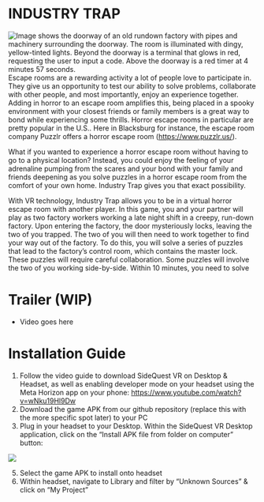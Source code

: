 # INDUSTRY TRAP
![Image shows the doorway of an old rundown factory with pipes and machinery surrounding the doorway. The room is illuminated with dingy, yellow-tinted lights. Beyond the doorway is a terminal that glows in red, requesting the user to input a code. Above the doorway is a red timer at 4 minutes 57 seconds.](https://media.discordapp.net/attachments/1336467829758885962/1370863336299827300/image.png?ex=68210b78&is=681fb9f8&hm=f448ec136547cd9eb3bc3ef1261a35d2cc287258eb58edb554779ef075b8ea6e&=&format=webp&quality=lossless&width=1522&height=856)
Escape rooms are a rewarding activity a lot of people love to participate in. They give us an opportunity to test our ability to solve problems, collaborate with other people, and most importantly, enjoy an experience together. Adding in horror to an escape room amplifies this, being placed in a spooky environment with your closest friends or family members is a great way to bond while experiencing some thrills. Horror escape rooms in particular are pretty popular in the U.S.. Here in Blacksburg for instance, the escape room company Puzzlr offers a horror escape room (https://www.puzzlr.us/).

What if you wanted to experience a horror escape room without having to go to a physical location? Instead, you could enjoy the feeling of your adrenaline pumping from the scares and your bond with your family and friends deepening as you solve puzzles in a horror escape room from the comfort of your own home. Industry Trap gives you that exact possibility. 

With VR technology, Industry Trap allows you to be in a virtual horror escape room with another player. In this game, you and your partner will play as two factory workers working a late night shift in a creepy, run-down factory. Upon entering the factory, the door mysteriously locks, leaving the two of you trapped. The two of you will then need to work together to find your way out of the factory. To do this, you will solve a series of puzzles that lead to the factory’s control room, which contains the master lock. These puzzles will require careful collaboration. Some puzzles will involve the two of you working side-by-side. Within 10 minutes, you need to solve 

# Trailer (WIP)
- Video goes here

# Installation Guide
1. Follow the video guide to download SideQuest VR on Desktop & Headset, as well as enabling developer mode on your headset using the Meta Horizon app on your phone: https://www.youtube.com/watch?v=wNku19Hl9Dw 
2. Download the game APK from our github repository (replace this with the more specific spot later) to your PC 
3. Plug in your headset to your Desktop. Within the SideQuest VR Desktop application, click on the “Install APK file from folder on computer” button:
   
![](https://media.discordapp.net/attachments/860002427578613760/1370889279865356338/image.png?ex=682123a2&is=681fd222&hm=1f871ecfd745aeb2345ac1dd5761dccf5f70281a3838b0b858eb5c5afdc72db6&=&format=webp&quality=lossless)

5. Select the game APK to install onto headset
6. Within headset, navigate to Library and filter by “Unknown Sources” & click on “My Project”
